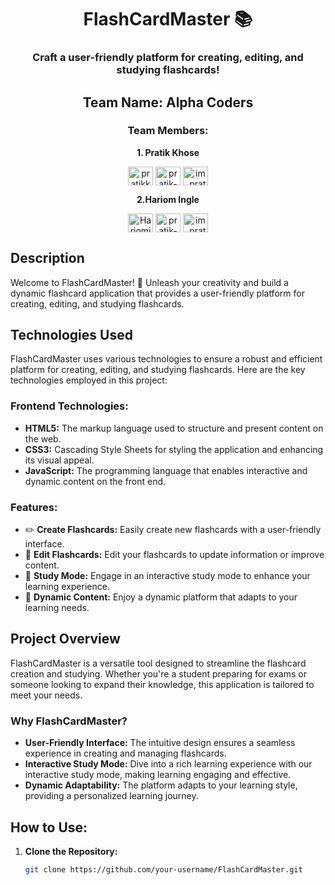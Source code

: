 <h1 align="center">FlashCardMaster 📚</h1>

<h3 align="center">Craft a user-friendly platform for creating, editing, and studying flashcards!</h3>

<h2 align="center">Team Name: Alpha Coders</h2>

<h3 align="center">Team Members:</h3>
<p align="center">
  <b>1. Pratik Khose</b><br>
  
  <p align="center">
  <a href="https://twitter.com/pratikkhose1" target="blank"><img align="center" src="https://raw.githubusercontent.com/rahuldkjain/github-profile-readme-generator/master/src/images/icons/Social/twitter.svg" alt="pratikkhose1" height="30" width="40" /></a>
  <a href="https://linkedin.com/in/pratik-khose" target="blank"><img align="center" src="https://raw.githubusercontent.com/rahuldkjain/github-profile-readme-generator/master/src/images/icons/Social/linked-in-alt.svg" alt="pratik-khose" height="30" width="40" /></a>
  <a href="https://instagram.com/im_pratikk_" target="blank"><img align="center" src="https://raw.githubusercontent.com/rahuldkjain/github-profile-readme-generator/master/src/images/icons/Social/instagram.svg" alt="im_pratikk_" height="30" width="40" /></a>
  </p>
  </p>
  
  <p align="center">
  <b align="center">2.Hariom Ingle</b>
  <p align="center">
<a href="https://twitter.com/HariomIngle025" target="blank"><img align="center" src="https://raw.githubusercontent.com/rahuldkjain/github-profile-readme-generator/master/src/images/icons/Social/twitter.svg" alt="Hariomingle" height="30" width="40" /></a>
<a href="https://www.linkedin.com/in/hariom-ingle/" target="blank"><img align="center" src="https://raw.githubusercontent.com/rahuldkjain/github-profile-readme-generator/master/src/images/icons/Social/linked-in-alt.svg" alt="pratik-khose" height="30" width="40" /></a>
<a href="https://www.instagram.com/hariom_ingle_/" target="blank"><img align="center" src="https://raw.githubusercontent.com/rahuldkjain/github-profile-readme-generator/master/src/images/icons/Social/instagram.svg" alt="im_pratikk_" height="30" width="40" /></a>
</p>
</p>


## Description
Welcome to FlashCardMaster! 🚀 Unleash your creativity and build a dynamic flashcard application that provides a user-friendly platform for creating, editing, and studying flashcards.

## Technologies Used 

FlashCardMaster uses various technologies to ensure a robust and efficient platform for creating, editing, and studying flashcards. Here are the key technologies employed in this project:

### Frontend Technologies:
  - **HTML5:** The markup language used to structure and present content on the web.
  - **CSS3:** Cascading Style Sheets for styling the application and enhancing its visual appeal.
  - **JavaScript:** The programming language that enables interactive and dynamic content on the front end.
  


### Features:
  - ✏️ **Create Flashcards:** Easily create new flashcards with a user-friendly interface.
  - 📝 **Edit Flashcards:** Edit your flashcards to update information or improve content.
  - 📖 **Study Mode:** Engage in an interactive study mode to enhance your learning experience.
  - 🔄 **Dynamic Content:** Enjoy a dynamic platform that adapts to your learning needs.

## Project Overview
FlashCardMaster is a versatile tool designed to streamline the flashcard creation and studying. Whether you're a student preparing for exams or someone looking to expand their knowledge, this application is tailored to meet your needs.

### Why FlashCardMaster?
  - **User-Friendly Interface:** The intuitive design ensures a seamless experience in creating and managing flashcards.
  - **Interactive Study Mode:** Dive into a rich learning experience with our interactive study mode, making learning engaging and effective.
  - **Dynamic Adaptability:** The platform adapts to your learning style, providing a personalized learning journey.

## How to Use:
1. **Clone the Repository:**
   ```bash
   git clone https://github.com/your-username/FlashCardMaster.git
